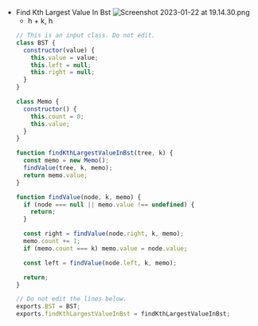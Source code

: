 - Find Kth Largest Value In Bst
  ![Screenshot 2023-01-22 at 19.14.30.png](https://s3-us-west-2.amazonaws.com/secure.notion-static.com/d6587e92-832c-4ec2-a01f-4b748e9126a9/Screenshot_2023-01-22_at_19.14.30.png)
  - h + k, h
  ```jsx
  // This is an input class. Do not edit.
  class BST {
    constructor(value) {
      this.value = value;
      this.left = null;
      this.right = null;
    }
  }

  class Memo {
    constructor() {
      this.count = 0;
      this.value;
    }
  }

  function findKthLargestValueInBst(tree, k) {
    const memo = new Memo();
    findValue(tree, k, memo);
    return memo.value;
  }

  function findValue(node, k, memo) {
    if (node === null || memo.value !== undefined) {
      return;
    }

    const right = findValue(node.right, k, memo);
    memo.count += 1;
    if (memo.count === k) memo.value = node.value;

    const left = findValue(node.left, k, memo);

    return;
  }

  // Do not edit the lines below.
  exports.BST = BST;
  exports.findKthLargestValueInBst = findKthLargestValueInBst;
  ```

